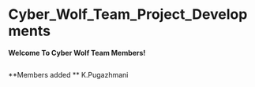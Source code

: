 # Cyber_Wolf_Team_Project_Developments

**Welcome To Cyber Wolf Team Members!**
<p align="center" >
  <img scr="https://cyberwolf-career-guidance.web.app/logo/WhatsApp%20Image%202025-03-22%20at%2011,19,00%20AM-photoaidcom-cropped.jpeg"  >
</p>
**Members added **
K.Pugazhmani

